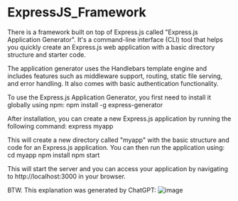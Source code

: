 # ExpressJS_Framework

There is a framework built on top of Express.js called "Express.js Application Generator". 
It's a command-line interface (CLI) tool that helps you quickly create an Express.js web application with a basic directory structure and starter code.

The application generator uses the Handlebars template engine and includes features such as middleware support, routing, static file serving, and error handling. 
It also comes with basic authentication functionality.

To use the Express.js Application Generator, you first need to install it globally using npm:
npm install -g express-generator

After installation, you can create a new Express.js application by running the following command:
express myapp

This will create a new directory called "myapp" with the basic structure and code for an Express.js application. You can then run the application using:
cd myapp
npm install
npm start


This will start the server and you can access your application by navigating to http://localhost:3000 in your browser.

BTW. This explanation was generated by ChatGPT:
![image](https://user-images.githubusercontent.com/6922622/225693190-9f35f0f2-9c7e-44b2-8c70-5c9da6e5c1d0.png)
